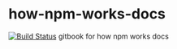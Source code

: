 # how-npm-works-docs
[![Build Status](https://travis-ci.org/npm/how-npm-works-docs.svg?branch=master)](https://travis-ci.org/npm/how-npm-works-docs)
gitbook for how npm works docs
